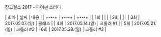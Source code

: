 장고걸스 2017 - 파이썬 스터디

|  회차  |  날짜   |  내용  |
| +---+ | +---+ | +---+ |
|  1회  |  |   |
|  2회  |  |   |
|  3회  | 2017.05.07.(일) |  클래스 |
|  4회  | 2017.05.14.(일)  | 크롤러 #1  |
|  5회  | 2017.05.21.(일)  | 크롤러 #2  |
|  6회  | 2017.05.38.(일)  | 크롤러 #3  |
